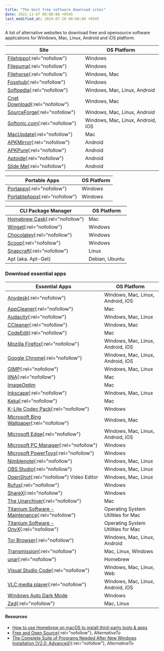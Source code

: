 ```yaml
---
title: "The best free software download sites"
date: 2022-11-07 00:00:00 +0545
last_modified_at: 2024-07-20 00:00:00 +0545
---
```


A list of alternative websites to download free and opensource software applications for Windows, Mac, Linux, Android and iOS platform.

| Site                                                         | OS Platform                       |
| ------------------------------------------------------------ | --------------------------------- |
| [Filehippo](https://filehippo.com/){:rel="nofollow"}         | Windows                           |
| [Filepuma](https://www.filepuma.com/){:rel="nofollow"}       | Windows                           |
| [Filehorse](https://www.filehorse.com/){:rel="nofollow"}     | Windows, Mac                      |
| [Fosshub](https://www.fosshub.com/){:rel="nofollow"}         | Windows                           |
| [Softpedia](https://www.softpedia.com/){:rel="nofollow"}     | Windows, Mac, Linux, Android      |
| [Cnet Download](https://download.cnet.com/){:rel="nofollow"} | Windows, Mac                      |
| [SourceForge](https://sourceforge.net/){:rel="nofollow"}     | Windows, Mac, Linux, Android      |
| [Softonic.com](https://en.softonic.com/){:rel="nofollow"}    | Windows, Mac, Linux, Android, iOS |
| [MacUpdate](https://www.macupdate.com/){:rel="nofollow"}     | Mac                               |
| [APKMirror](https://www.apkmirror.com/){:rel="nofollow"}     | Android                           |
| [APKPure](https://apkpure.com/){:rel="nofollow"}             | Android                           |
| [Aptoide](https://en.aptoide.com/){:rel="nofollow"}          | Android                           |
| [Slide Me](http://slideme.org/){:rel="nofollow"}             | Android                           |

| Portable Apps                                              | OS Platform |
| ---------------------------------------------------------- | ----------- |
| [Portapps](https://portapps.io/){:rel="nofollow"}          | Windows     |
| [PortableApps](https://portableapps.com/){:rel="nofollow"} | Windows     |

| CLI Package Manager                                                                          | OS Platform    |
| -------------------------------------------------------------------------------------------- | -------------- |
| [Homebrew Cask](https://github.com/Homebrew/homebrew-cask){:rel="nofollow"}                  | Mac            |
| [Winget](https://learn.microsoft.com/en-us/windows/package-manager/winget/){:rel="nofollow"} | Windows        |
| [Chocolatey](https://chocolatey.org/){:rel="nofollow"}                                       | Windows        |
| [Scoop](https://scoop.sh/){:rel="nofollow"}                                                  | Windows        |
| [Snapcraft](https://snapcraft.io/){:rel="nofollow"}                                          | Linux          |
| Apt (aka. Apt-Get)                                                                           | Debian, Ubuntu |

### Download essential apps

| Essential Apps                                                                                           | OS Platform                        |
| -------------------------------------------------------------------------------------------------------- | ---------------------------------- |
| [Anydesk](https://anydesk.com/en){:rel="nofollow"}                                                       | Windows, Mac, Linux, Android, iOS  |
| [AppCleaner](https://freemacsoft.net/appcleaner/){:rel="nofollow"}                                       | Mac                                |
| [Audacity](https://www.audacityteam.org/){:rel="nofollow"}                                               | Windows, Mac, Linux                |
| [CCleaner](https://www.ccleaner.com/ccleaner/builds){:rel="nofollow"}                                    | Windows, Mac                       |
| [CodeEdit](https://www.codeedit.app/){:rel="nofollow"}                                                   | Mac                                |
| [Mozilla Firefox](https://www.mozilla.org/en-US/firefox/browsers/){:rel="nofollow"}                      | Windows, Mac, Linux, Android, iOS  |
| [Google Chrome](https://www.google.com/chrome/){:rel="nofollow"}                                         | Windows, Mac, Linux, Android, iOS  |
| [GIMP](https://www.gimp.org/){:rel="nofollow"}                                                           | Windows, Mac, Linux                |
| [IINA](https://iina.io/){:rel="nofollow"}                                                                | Mac                                |
| [ImageOptim](https://imageoptim.com/mac)                                                                 | Mac                                |
| [Inkscape](https://inkscape.org/){:rel="nofollow"}                                                       | Windows, Mac, Linux                |
| [Keka](https://www.keka.io/en/){:rel="nofollow"}                                                         | Mac                                |
| [K-Lite Codec Pack](https://codecguide.com/){:rel="nofollow"}                                            | Windows                            |
| [Microsoft Bing Wallpaper](https://bingwallpaper.microsoft.com/){:rel="nofollow"}                        | Windows, Mac                       |
| [Microsoft Edge](https://www.microsoft.com/en-us/edge){:rel="nofollow"}                                  | Windows, Mac, Linux, Android, iOS  |
| [Microsoft PC Manager](https://pcmanager.microsoft.com/){:rel="nofollow"}                                | Windows                            |
| [Microsoft PowerToys](https://learn.microsoft.com/en-us/windows/powertoys/){:rel="nofollow"}             | Windows                            |
| [Nimblenote](https://nimblenote.app/){:rel="nofollow"}                                                   | Windows, Mac, Linux                |
| [OBS Studio](https://obsproject.com/){:rel="nofollow"}                                                   | Windows, Mac, Linux                |
| [OpenShot](https://www.openshot.org/){:rel="nofollow"} Video Editor                                      | Windows, Mac, Linux                |
| [Rufus](https://rufus.ie/en/){:rel="nofollow"}                                                           | Windows                            |
| [ShareX](https://getsharex.com/){:rel="nofollow"}                                                        | Windows                            |
| [The Unarchiver](https://macpaw.com/the-unarchiver){:rel="nofollow"}                                     | Mac                                |
| [Titanium Software - Maintenance](https://www.titanium-software.fr/en/maintenance.html){:rel="nofollow"} | Operating System Utilities for Mac |
| [Titanium Software - OnyX](https://www.titanium-software.fr/en/onyx.html){:rel="nofollow"}               | Operating System Utilities for Mac |
| [Tor Browser](https://www.torproject.org/){:rel="nofollow"}                                              | Windows, Mac, Linux, Android       |
| [Transmission](https://transmissionbt.com/){:rel="nofollow"}                                             | Mac, Linux, Windows                |
| [unar](https://theunarchiver.com/command-line){:rel="nofollow"}                                          | Homebrew                           |
| [Visual Studio Code](https://code.visualstudio.com/){:rel="nofollow"}                                    | Windows, Mac, Linux, Web           |
| [VLC media player](https://www.videolan.org/vlc/index.html){:rel="nofollow"}                             | Windows, Mac, Linux, Android, iOS  |
| [Windows Auto Dark Mode](https://github.com/AutoDarkMode/Windows-Auto-Night-Mode)                        | Windows                            |
| [Zed](https://zed.dev/){:rel="nofollow"}                                                                 | Mac, Linux                         |

#### Resources

- [How to use Homebrew on macOS to install third-party tools & apps](/how-to-use-homebrew-on-macos-to-install-third-party-tools-and-apps/)
- [Free and Open Source](https://alternativeto.net/list/15116/free-and-open-source/){:rel="nofollow"}, _AlternativeTo_
- [The Complete Suite of Programs Needed After New Windows Installation [V2.0: Advanced]](https://alternativeto.net/list/10598/the-complete-suite-of-programs-needed-after-new-windows-install-v2-0-advanced-/){:rel="nofollow"}, _AlternativeTo_
